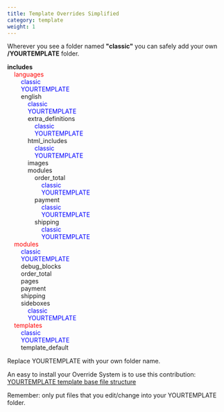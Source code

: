 ```yaml
---
title: Template Overrides Simplified 
category: template 
weight: 1
---
```


Wherever you see a folder named **"classic"** you can safely add your own **/YOURTEMPLATE** folder.  

**includes**  
    <font color="#ff0000">languages</font>  
        <font color="#0000ff">classic  
        YOURTEMPLATE</font>  
        english  
            <font color="#0000ff">classic  
            YOURTEMPLATE</font>  
            extra_definitions  
                <font color="#0000ff">classic  
                YOURTEMPLATE</font>  
            html_includes  
                <font color="#0000ff">classic  
                YOURTEMPLATE</font>  
            images  
            modules  
                order_total  
                    <font color="#0000ff">classic  
                    YOURTEMPLATE</font>  
                payment  
                    <font color="#0000ff">classic  
                    YOURTEMPLATE</font>  
                shipping  
                    <font color="#0000ff">classic  
                    YOURTEMPLATE</font>  
    <font color="#ff0000">modules</font>  
        <font color="#0000ff">classic  
        YOURTEMPLATE</font>  
        debug_blocks  
        order_total  
        pages  
        payment  
        shipping  
        sideboxes  
            <font color="#0000ff">classic  
            YOURTEMPLATE</font>  
    <font color="#ff0000">templates</font>  
        <font color="#0000ff">classic  
        YOURTEMPLATE</font>  
        template_default  

Replace YOURTEMPLATE with your own folder name.  

An easy to install your Override System is to use this contribution:   
[YOURTEMPLATE template base file structure](http://www.zen-cart.com/index.php?main_page=product_contrib_info&cPath=40_47&products_id=298)  

Remember: only put files that you edit/change into your YOURTEMPLATE folder.
